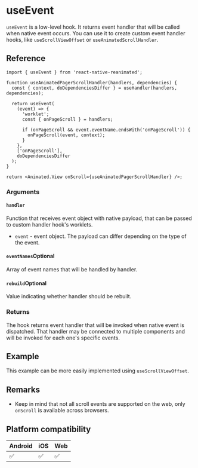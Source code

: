 # useEvent

`useEvent` is a low-level hook. It returns event handler that will be called when native event occurs. You can use it to create custom event handler hooks, like `useScrollViewOffset` or `useAnimatedScrollHandler`.

## Reference

```
import { useEvent } from 'react-native-reanimated';

function useAnimatedPagerScrollHandler(handlers, dependencies) {
  const { context, doDependenciesDiffer } = useHandler(handlers, dependencies);

  return useEvent(
    (event) => {
      'worklet';
      const { onPageScroll } = handlers;

      if (onPageScroll && event.eventName.endsWith('onPageScroll')) {
        onPageScroll(event, context);
      }
    },
    ['onPageScroll'],
    doDependenciesDiffer
  );
}

return <Animated.View onScroll={useAnimatedPagerScrollHandler} />;
```

### Arguments

#### `handler`

Function that receives event object with native payload, that can be passed to custom handler hook's worklets.

* `event` - event object. The payload can differ depending on the type of the event.

#### `eventNames`Optional

Array of event names that will be handled by handler.

#### `rebuild`Optional

Value indicating whether handler should be rebuilt.

### Returns

The hook returns event handler that will be invoked when native event is dispatched. That handler may be connected to multiple components and will be invoked for each one's specific events.

## Example

This example can be more easily implemented using `useScrollViewOffset`.

## Remarks

* Keep in mind that not all scroll events are supported on the web, only `onScroll` is available across browsers.

## Platform compatibility

|Android|iOS|Web|
|-|-|-|
|✅|✅|✅|
